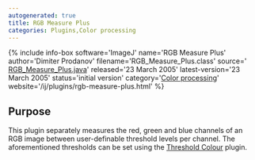 ```yaml
---
autogenerated: true
title: RGB Measure Plus
categories: Plugins,Color processing
---
```


{% include info-box software='ImageJ' name='RGB Measure Plus' author='Dimiter Prodanov' filename='RGB\_Measure\_Plus.class' source=' [RGB\_Measure\_Plus.java](/ij/plugins/download/RGB_Measure_Plus.java)' released='23 March 2005' latest-version='23 March 2005' status='initial version' category='[Color processing](Category_Color_processing)' website='/ij/plugins/rgb-measure-plus.html' %}

## Purpose

This plugin separately measures the red, green and blue channels of an RGB image between user-definable threshold levels per channel. The aforementioned thresholds can be set using the [Threshold Colour](Threshold_Colour) plugin.

 
